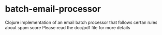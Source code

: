 # batch-email-processor
Clojure implementation of an email batch processor that follows certan rules about spam score
Please read the doc/pdf file for more details

